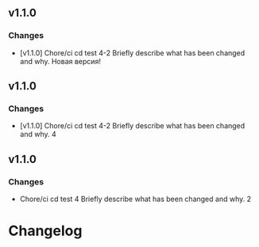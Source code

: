 ## v1.1.0

### Changes
- [v1.1.0] Chore/ci cd test 4-2
  Briefly describe what has been changed and why. Новая версия!


## v1.1.0

### Changes
- [v1.1.0] Chore/ci cd test 4-2
  Briefly describe what has been changed and why. 4


## v1.1.0

### Changes
- Chore/ci cd test 4
  Briefly describe what has been changed and why. 2


# Changelog

